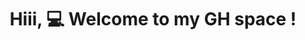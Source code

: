 <div id="toc">
  <ul align="center" style="list-style: none">
    <summary>
      <h1>
        Hiii, 💻 <b/> 
        Welcome to my GH space !
      </h1>
    </summary>
  </ul>
</div>
